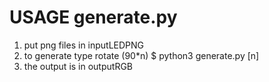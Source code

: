 # USAGE generate.py

1. put png files in inputLEDPNG
2. to generate type rotate (90\*n) \$ python3 generate.py [n]
3. the output is in outputRGB
